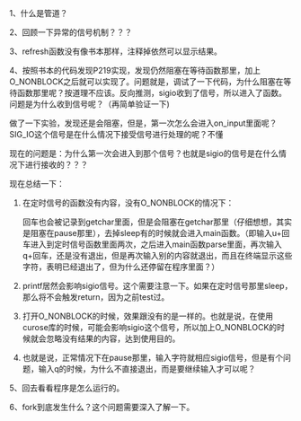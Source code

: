 1、什么是管道？

2、回顾一下异常的信号机制？？？

3、refresh函数没有像书本那样，注释掉依然可以显示结果。

4、按照书本的代码发现P219实现，发现仍然阻塞在等待函数那里，加上O_NONBLOCK之后就可以实现了。问题就是，调试了一下代码，为什么阻塞在等待函数那里呢？按道理不应该。反向推测，sigio收到了信号，所以进入了函数。问题是为什么收到信号呢？（再简单验证一下)

做了一下实验，发现还是会阻塞，但是，第一次怎么会进入on_input里面呢？SIG_IO这个信号是在什么情况下接受信号进行处理的呢？不懂

现在的问题是：为什么第一次会进入到那个信号？也就是sigio的信号是在什么情况下进行接收的？？？

现在总结一下：

1. 在定时信号的函数没有内容，没有O_NONBLOCK的情况下：

   回车也会被记录到getchar里面，但是会阻塞在getchar那里（仔细想想，其实是阻塞在pause那里），去掉sleep有的时候就会进入main函数。（即输入u+回车进入到定时信号函数里面两次，之后进入main函数parse里面，再次输入q+回车，还是没有退出，但是再次输入别的内容就退出，而且在终端显示这些字符，表明已经退出了，但为什么还停留在程序里面？）

2. printf居然会影响sigio信号。这个需要注意一下。如果在定时信号那里sleep，那么将不会触发return，因为之前test过。

3. 打开O_NONBLOCK的时候，效果跟没有的是一样的。也就是说，在使用curose库的时候，可能会影响sigio这个信号，所以加上O_NONBLOCK的时候就会忽略没有结果的内容，达到使用目的。

4. 也就是说，正常情况下在pause那里，输入字符就相应sigio信号，但是有个问题，输入q的时候，为什么不直接退出，而是要继续输入才可以呢？

5、回去看看程序是怎么运行的。

6、fork到底发生什么？这个问题需要深入了解一下。